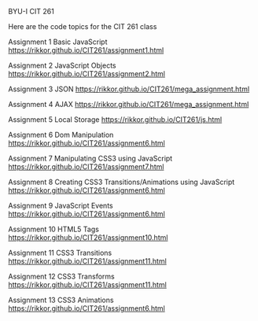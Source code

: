 BYU-I CIT 261

Here are the code topics for the CIT 261 class

Assignment 1
Basic JavaScript
https://rikkor.github.io/CIT261/assignment1.html

Assignment 2
JavaScript Objects
https://rikkor.github.io/CIT261/assignment2.html

Assignment 3
JSON
https://rikkor.github.io/CIT261/mega_assignment.html

Assignment 4
AJAX
https://rikkor.github.io/CIT261/mega_assignment.html

Assignment 5
Local Storage
https://rikkor.github.io/CIT261/js.html

Assignment 6
Dom Manipulation
https://rikkor.github.io/CIT261/assignment6.html

Assignment 7
Manipulating CSS3 using JavaScript
https://rikkor.github.io/CIT261/assignment7.html

Assignment 8
Creating CSS3 Transitions/Animations using JavaScript
https://rikkor.github.io/CIT261/assignment6.html

Assignment 9
JavaScript Events
https://rikkor.github.io/CIT261/assignment6.html

Assignment 10
HTML5 Tags
https://rikkor.github.io/CIT261/assignment10.html

Assignment 11
CSS3 Transitions
https://rikkor.github.io/CIT261/assignment11.html

Assignment 12
CSS3 Transforms
https://rikkor.github.io/CIT261/assignment11.html

Assignment 13
CSS3 Animations
https://rikkor.github.io/CIT261/assignment6.html